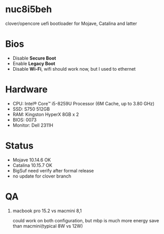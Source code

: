 # nuc8i5beh
clover/opencore uefi bootloader for Mojave, Catalina and latter

# Bios

- Disable **Secure Boot**
- Enable **Legacy Boot**
- Disable **Wi-Fi**, wifi should work now, but I used to ethernet

# Hardware

- CPU: Intel® Core™ i5-8259U Processor (6M Cache, up to 3.80 GHz)
- SSD: S750 512GB
- RAM: Kingston HyperX 8GB x 2
- BIOS: 0073
- Monitor: Dell 2311H

# Status

- Mojave 10.14.6 OK
- Catalina 10.15.7 OK
- BigSuf need verify after formal release
- no update for clover branch

# QA

1. macbook pro 15.2 vs macmini 8,1

   could work on both configuration, but mbp is much more energy save than macmini(typical 8W vs 12W)


